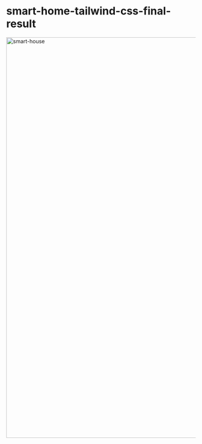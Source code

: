 # smart-home-tailwind-css-final-result

<img width="1067" alt="smart-house" src="https://user-images.githubusercontent.com/25943655/159193848-d20d446d-a61c-4674-8d83-0b8e7f77eaaf.png">
